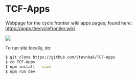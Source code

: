 # TCF-Apps
Webpage for the cycle frontier wiki apps pages, found here: https://apps.thecyclefrontier.wiki

[![](https://img.shields.io/static/v1?label=Support%20us&message=%E2%9D%A4&logo=KoFi&color=%23fe8e86)](https://ko-fi.com/tcfwiki)

To run site locally, do: 
```sh
$ git clone https://github.com/Stevnbak/TCF-Apps
$ cd TCF-Apps
$ npm install --save
$ npm run dev
```
